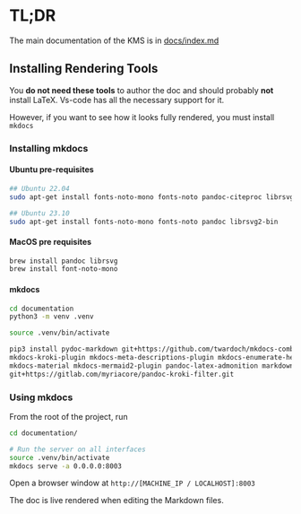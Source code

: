 # TL;DR

The main documentation of the KMS is in [docs/index.md](./docs/index.md)

## Installing Rendering Tools

You **do not need these tools** to author the doc and should probably **not** install LaTeX.
Vs-code has all the necessary support for it.

However, if you want to see how it looks fully rendered, you must install `mkdocs`

### Installing mkdocs

#### Ubuntu pre-requisites

```sh
## Ubuntu 22.04
sudo apt-get install fonts-noto-mono fonts-noto pandoc-citeproc librsvg2-bin

## Ubuntu 23.10
sudo apt-get install fonts-noto-mono fonts-noto pandoc librsvg2-bin
```

#### MacOS pre requisites

```sh
brew install pandoc librsvg
brew install font-noto-mono
```

#### mkdocs

```sh
cd documentation
python3 -m venv .venv

source .venv/bin/activate

pip3 install pydoc-markdown git+https://github.com/twardoch/mkdocs-combine.git \
mkdocs-kroki-plugin mkdocs-meta-descriptions-plugin mkdocs-enumerate-headings-plugin \
mkdocs-material mkdocs-mermaid2-plugin pandoc-latex-admonition markdown-katex \
git+https://gitlab.com/myriacore/pandoc-kroki-filter.git
```

### Using mkdocs

From the root of the project, run

```bash
cd documentation/

# Run the server on all interfaces
source .venv/bin/activate
mkdocs serve -a 0.0.0.0:8003
```

Open a browser window at `http://[MACHINE_IP / LOCALHOST]:8003`

The doc is live rendered when editing the Markdown files.
